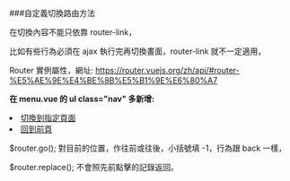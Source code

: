 ###自定義切換路由方法

在切換內容不能只依靠 router-link，

比如有些行為必須在 ajax 執行完再切換畫面，router-link 就不一定適用，

Router 實例屬性，網址: https://router.vuejs.org/zh/api/#router-%E5%AE%9E%E4%BE%8B%E5%B1%9E%E6%80%A7

**在 menu.vue 的 ul class="nav" 多新增:**

<li class="nav-item">
    <a href="#" class="nav-link" @click.prevent="updatePath">切換到指定頁面</a>
  </li>
  <li class="nav-item">
    <a href="#" class="nav-link" @click.prevent="beforePath">回到前頁</a>
  </li>

<script>
export default {
  data () {
    return {};
  },
  methods: {
      updatePath(){
          this.$router.push('/page/child2'); // 切換到卡片 2
      },
      beforePath(){
          this.$router.back(); // 回到前頁
      },
  },
}
</script>

$router.go(); 對目前的位置，作往前或往後，小括號填 -1，行為跟 back 一樣，

$router.replace(); 不會照先前點擊的記錄返回。
